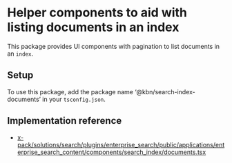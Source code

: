 # Helper components to aid with listing documents in an index

This package provides UI components with pagination to list documents in an `index`.

## Setup

To use this package, add the package name ‘@kbn/search-index-documents’ in your `tsconfig.json`.

## Implementation reference

- [x-pack/solutions/search/plugins/enterprise_search/public/applications/enterprise_search_content/components/search_index/documents.tsx](../../../../../x-pack/solutions/search/plugins/enterprise_search/public/applications/enterprise_search_content/components/search_index/documents.tsx)
